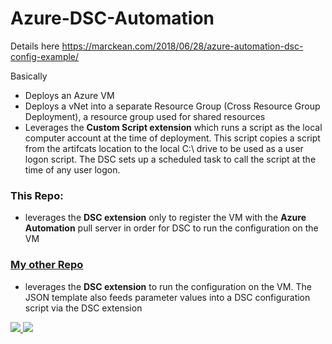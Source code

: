 # Azure-DSC-Automation

Details here https://marckean.com/2018/06/28/azure-automation-dsc-config-example/

Basically

- Deploys an Azure VM
- Deploys a vNet into a separate Resource Group (Cross Resource Group Deployment), a resource group used for shared resources
- Leverages the **Custom Script extension** which runs a script as the local computer account at the time of deployment. This script copies a script from the artifcats location to the local C:\ drive to be used as a user logon script. The DSC sets up a scheduled task to call the script at the time of any user logon.

### This Repo:
- leverages the **DSC extension** only to register the VM with the **Azure Automation** pull server in order for DSC to run the configuration on the VM

### [My other Repo](https://github.com/marckean/Azure-DSC-Template)
- leverages the **DSC extension** to run the configuration on the VM. The JSON template also feeds parameter values into a DSC configuration script via the DSC extension

<a href="https://portal.azure.com/#create/Microsoft.Template/uri/https%3A%2F%2Fraw.githubusercontent.com%2Fmarckean%2FAzure-DSC-Automation%2Fmaster%2FWindowsVirtualMachine.json" target="_blank">
    <img src="http://azuredeploy.net/deploybutton.png"/>
</a>
<a href="http://armviz.io/#/?load=https%3A%2F%2Fraw.githubusercontent.com%2Fmarckean%2FAzure-DSC-Automation%2Fmaster%2FWindowsVirtualMachine.json" target="_blank">
    <img src="http://armviz.io/visualizebutton.png"/>
</a>